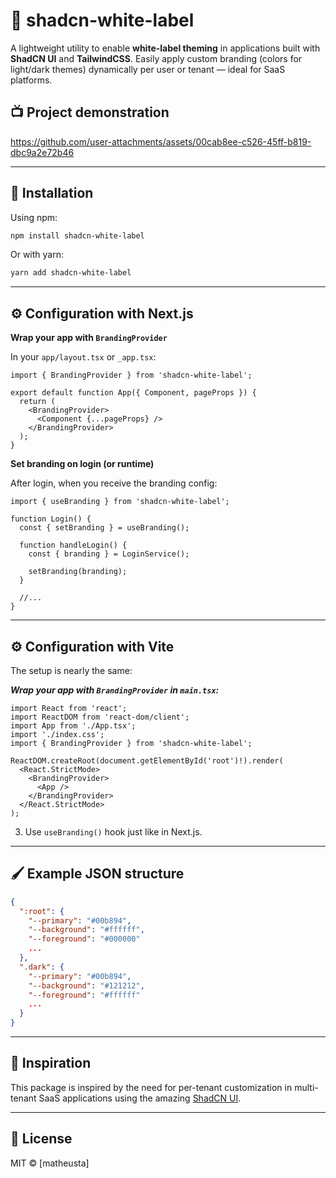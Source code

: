 # 🧩 shadcn-white-label

A lightweight utility to enable **white-label theming** in applications built with **ShadCN UI** and **TailwindCSS**.
Easily apply custom branding (colors for light/dark themes) dynamically per user or tenant — ideal for SaaS platforms.

## 📺 Project demonstration

https://github.com/user-attachments/assets/00cab8ee-c526-45ff-b819-dbc9a2e72b46

---

## 🚀 Installation

Using npm:

```bash
npm install shadcn-white-label
```

Or with yarn:

```bash
yarn add shadcn-white-label
```

---

## ⚙️ Configuration with **Next.js**

**Wrap your app with `BrandingProvider`**

In your `app/layout.tsx` or `_app.tsx`:

```tsx
import { BrandingProvider } from 'shadcn-white-label';

export default function App({ Component, pageProps }) {
  return (
    <BrandingProvider>
      <Component {...pageProps} />
    </BrandingProvider>
  );
}
```

**Set branding on login (or runtime)**

After login, when you receive the branding config:

```tsx
import { useBranding } from 'shadcn-white-label';

function Login() {
  const { setBranding } = useBranding();

  function handleLogin() {
    const { branding } = LoginService();

    setBranding(branding);
  }

  //...
}
```

---

## ⚙️ Configuration with **Vite**

The setup is nearly the same:

**_Wrap your app with `BrandingProvider` in `main.tsx`:_**

```tsx
import React from 'react';
import ReactDOM from 'react-dom/client';
import App from './App.tsx';
import './index.css';
import { BrandingProvider } from 'shadcn-white-label';

ReactDOM.createRoot(document.getElementById('root')!).render(
  <React.StrictMode>
    <BrandingProvider>
      <App />
    </BrandingProvider>
  </React.StrictMode>
);
```

3. Use `useBranding()` hook just like in Next.js.

---

## 🖌 Example JSON structure

```json
{
  ":root": {
    "--primary": "#00b894",
    "--background": "#ffffff",
    "--foreground": "#000000"
    ...
  },
  ".dark": {
    "--primary": "#00b894",
    "--background": "#121212",
    "--foreground": "#ffffff"
    ...
  }
}
```

---

## 🧠 Inspiration

This package is inspired by the need for per-tenant customization in multi-tenant SaaS applications using the amazing [ShadCN UI](https://ui.shadcn.dev/).

---

## 📄 License

MIT © [matheusta]
